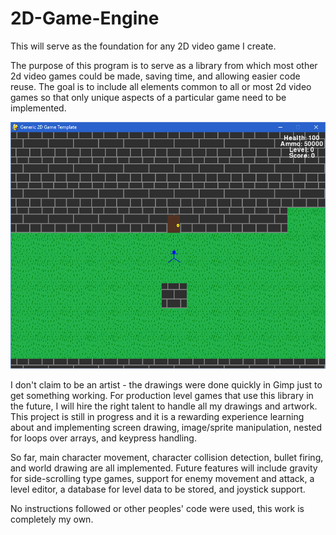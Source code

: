 # 2D-Game-Engine
This will serve as the foundation for any 2D video game I create.

The purpose of this program is to serve as a library from which most other 2d video games could be made, saving time, and allowing easier code reuse. The goal is to include all elements common to all or most 2d video games so that only unique aspects of a particular game need to be implemented.

![Screenshot](/Screenshot.png?raw=true "Screenshot")

I don't claim to be an artist - the drawings were done quickly in Gimp just to get something working. For production level games that use this library in the future, I will hire the right talent to handle all my drawings and artwork. This project is still in progress and it is a rewarding experience learning about and implementing screen drawing, image/sprite manipulation, nested for loops over arrays, and keypress handling.

So far, main character movement, character collision detection, bullet firing, and world drawing are all implemented. Future features will include gravity for side-scrolling type games, support for enemy movement and attack, a level editor, a database for level data to be stored, and joystick support.

No instructions followed or other peoples' code were used, this work is completely my own.

